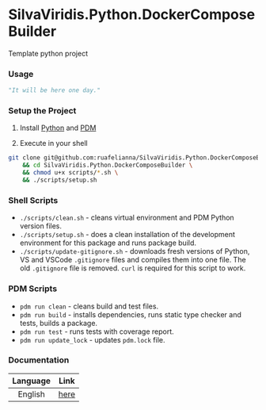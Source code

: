 # SilvaViridis.Python.DockerComposeBuilder

Template python project

### Usage

```python
"It will be here one day."
```

### Setup the Project

1. Install [Python](https://www.python.org/downloads/) and  [PDM](https://pdm-project.org/en/latest/#installation)

2. Execute in your shell

```sh
git clone git@github.com:ruafelianna/SilvaViridis.Python.DockerComposeBuilder.git \
    && cd SilvaViridis.Python.DockerComposeBuilder \
    && chmod u+x scripts/*.sh \
    && ./scripts/setup.sh
```

### Shell Scripts

- `./scripts/clean.sh` - cleans virtual environment and PDM Python version files.
- `./scripts/setup.sh` - does a clean installation of the development environment for this package and runs package build.
- `./scripts/update-gitignore.sh` - downloads fresh versions of Python, VS and VSCode `.gitignore` files and compiles them into one file. The old `.gitignore` file is removed. `curl` is required for this script to work.

### PDM Scripts

- `pdm run clean` - cleans build and test files.
- `pdm run build` - installs dependencies, runs static type checker and tests, builds a package.
- `pdm run test` - runs tests with coverage report.
- `pdm run update_lock` - updates `pdm.lock` file.

### Documentation

| Language | Link |
|:---:|:---:|
| English | [here](docs/en/index.md) |
